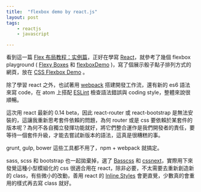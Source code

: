 ```yaml
---
title:  "flexbox demo by react.js"
layout: post
tags:
    - reactjs
    - javascript

---
```


看到這一篇 [Flex 布局教程：实例篇](http://www.ruanyifeng.com/blog/2015/07/flex-examples.html)，正好在學寫 [React](https://facebook.github.io/react/)，就參考了幾個 flexbox playground ( [Flexy Boxes](http://the-echoplex.net/flexyboxes/) 和 [flexboxDemo](http://codepen.io/justd/pen/yydezN) )，寫了個展示骰子點子排列方式的網頁，放在 [CSS Flexbox Demo](http://shouda.github.io/demo/react-flex-dice/) 。

除了學習 react 之外，也試著用 [webpack](http://webpack.github.io/) 搭建開發工作流，還有新的 es6 語法來寫 code，在 atom 上搭配 [ESLint](http://eslint.org/) 檢查語法錯誤與 coding style，整體來說很順暢。

這次用 react 最新的 0.14 beta，因此 react-router 或 react-bootstrap 是無法安裝的，這讓我重新思考套件依賴的問題，為何 router 或是 css 要依賴於某套件的版本呢？為何不各自獨立發揮功能就好，將它們整合運作是我們開發者的責任，要等待一個套件升級，才能去嘗試新版本的語法，這真是很糟糕的事。

grunt, gulp, bower 這些工具都不用了，npm + webpack 就搞定。

sass, scss 和 bootstrap 也一起拋棄掉，選了 [Basscss](http://www.basscss.com/) 和 [cssnext](http://cssnext.io/)，實際用下來發覺這種小型模組化的 css 很適合用在 react，除非必要，不太需要去重新創造新的 class，有些微小的改動，善用 react 的 [Inline Styles](https://facebook.github.io/react/tips/inline-styles.html) 會更直覺，少數真的會重用的樣式再去寫 class 就好。
